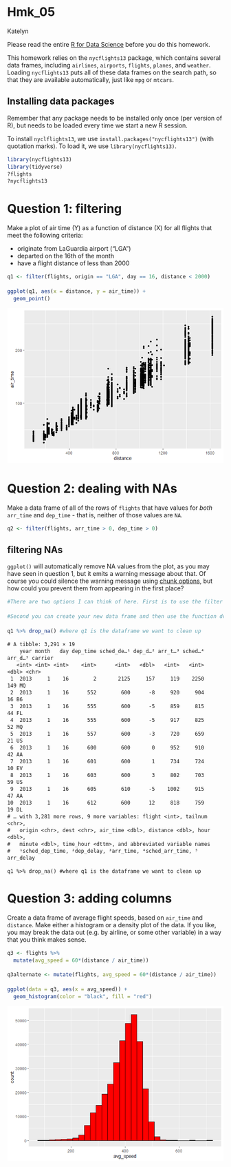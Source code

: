 Hmk_05
================
Katelyn

Please read the entire [R for Data
Science](https://r4ds.had.co.nz/transform.html) before you do this
homework.

This homework relies on the `nycflights13` package, which contains
several data frames, including `airlines`, `airports`, `flights`,
`planes`, and `weather`. Loading `nycflights13` puts all of these data
frames on the search path, so that they are available automatically,
just like `mpg` or `mtcars`.

## Installing data packages

Remember that any package needs to be installed only once (per version
of R), but needs to be loaded every time we start a new R session.

To install `nyclflights13`, we use `install.packages("nycflights13")`
(with quotation marks). To load it, we use `library(nycflights13)`.

``` r
library(nycflights13)
library(tidyverse)
?flights
?nycflights13
```

# Question 1: filtering

Make a plot of air time (Y) as a function of distance (X) for all
flights that meet the following criteria:

-   originate from LaGuardia airport (“LGA”)
-   departed on the 16th of the month
-   have a flight distance of less than 2000

``` r
q1 <- filter(flights, origin == "LGA", day == 16, distance < 2000)

ggplot(q1, aes(x = distance, y = air_time)) +
  geom_point()
```

![](hmk_05_files/figure-gfm/unnamed-chunk-2-1.png)

# Question 2: dealing with NAs

Make a data frame of all of the rows of `flights` that have values for
*both* `arr_time` and `dep_time` - that is, neither of those values are
`NA`.

``` r
q2 <- filter(flights, arr_time > 0, dep_time > 0)
```

## filtering NAs

`ggplot()` will automatically remove NA values from the plot, as you may
have seen in question 1, but it emits a warning message about that. Of
course you could silence the warning message using [chunk
options](https://bookdown.org/yihui/rmarkdown-cookbook/chunk-options.html),
but how could you prevent them from appearing in the first place?

``` r
#There are two options I can think of here. First is to use the filter function for all the variables you want to graph, since it automatically will remove NAs. 

#Second you can create your new data frame and then use the function drop_na()

q1 %>% drop_na() #where q1 is the dataframe we want to clean up
```

    # A tibble: 3,291 × 19
        year month   day dep_time sched_de…¹ dep_d…² arr_t…³ sched…⁴ arr_d…⁵ carrier
       <int> <int> <int>    <int>      <int>   <dbl>   <int>   <int>   <dbl> <chr>  
     1  2013     1    16        2       2125     157     119    2250     149 MQ     
     2  2013     1    16      552        600      -8     920     904      16 B6     
     3  2013     1    16      555        600      -5     859     815      44 FL     
     4  2013     1    16      555        600      -5     917     825      52 MQ     
     5  2013     1    16      557        600      -3     720     659      21 US     
     6  2013     1    16      600        600       0     952     910      42 AA     
     7  2013     1    16      601        600       1     734     724      10 EV     
     8  2013     1    16      603        600       3     802     703      59 US     
     9  2013     1    16      605        610      -5    1002     915      47 AA     
    10  2013     1    16      612        600      12     818     759      19 DL     
    # … with 3,281 more rows, 9 more variables: flight <int>, tailnum <chr>,
    #   origin <chr>, dest <chr>, air_time <dbl>, distance <dbl>, hour <dbl>,
    #   minute <dbl>, time_hour <dttm>, and abbreviated variable names
    #   ¹​sched_dep_time, ²​dep_delay, ³​arr_time, ⁴​sched_arr_time, ⁵​arr_delay

`q1 %>% drop_na() #where q1 is the dataframe we want to clean up`

# Question 3: adding columns

Create a data frame of average flight speeds, based on `air_time` and
`distance`. Make either a histogram or a density plot of the data. If
you like, you may break the data out (e.g. by airline, or some other
variable) in a way that you think makes sense.

``` r
q3 <- flights %>%
  mutate(avg_speed = 60*(distance / air_time))

q3alternate <- mutate(flights, avg_speed = 60*(distance / air_time))

ggplot(data = q3, aes(x = avg_speed)) +
  geom_histogram(color = "black", fill = "red")
```

![](hmk_05_files/figure-gfm/unnamed-chunk-5-1.png)
